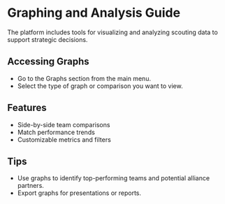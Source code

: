 # Graphing and Analysis Guide

The platform includes tools for visualizing and analyzing scouting data to support strategic decisions.

## Accessing Graphs
- Go to the Graphs section from the main menu.
- Select the type of graph or comparison you want to view.

## Features
- Side-by-side team comparisons
- Match performance trends
- Customizable metrics and filters

## Tips
- Use graphs to identify top-performing teams and potential alliance partners.
- Export graphs for presentations or reports. 
